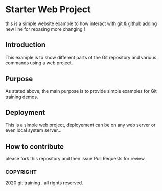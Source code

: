 # Starter Web Project
this is a simple website example to how interact with git & github
adding new line for rebasing
more changing !
## Introduction
This example is to show different parts of the Git repository and various commands using a web project.
## Purpose
As stated above, the main purpose is to provide simple examples for Git training demos.
## Deployment
This is a simple web project, deployement can be on any web server or even local system server...
## How to contribute
please fork this repository and then issue Pull Requests for review.
### COPYRIGHT

2020 git training . all rights reserved.